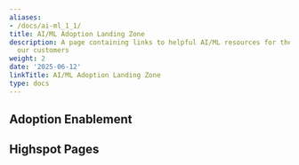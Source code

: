 ```yaml
---
aliases:
- /docs/ai-ml_1_1/
title: AI/ML Adoption Landing Zone
description: A page containing links to helpful AI/ML resources for the CSM team and
  our customers
weight: 2
date: '2025-06-12'
linkTitle: AI/ML Adoption Landing Zone
type: docs
---
```


## Adoption Enablement

## Highspot Pages
